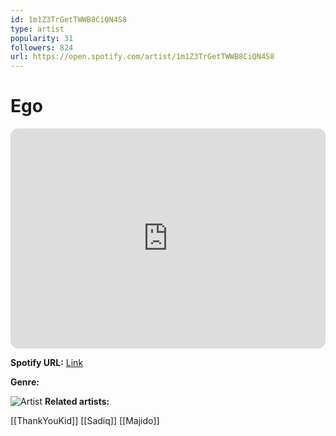 ```yaml
---
id: 1m1Z3TrGetTWWB8CiQN4S8
type: artist
popularity: 31
followers: 824
url: https://open.spotify.com/artist/1m1Z3TrGetTWWB8CiQN4S8
---
```

# Ego

<iframe style="border-radius:12px" src="https://open.spotify.com/embed/artist/1m1Z3TrGetTWWB8CiQN4S8" width="100%" height="352" frameBorder="0" allowfullscreen="" allow="autoplay; clipboard-write; encrypted-media; fullscreen; picture-in-picture" loading="lazy"></iframe>

**Spotify URL:** [Link](https://open.spotify.com/artist/1m1Z3TrGetTWWB8CiQN4S8)

**Genre:** 

![Artist](https://i.scdn.co/image/ab6761610000e5ebf0be026dbe121b2b68e3c4f7)
**Related artists:**

[[ThankYouKid]]
[[Sadiq]]
[[Majido]]
